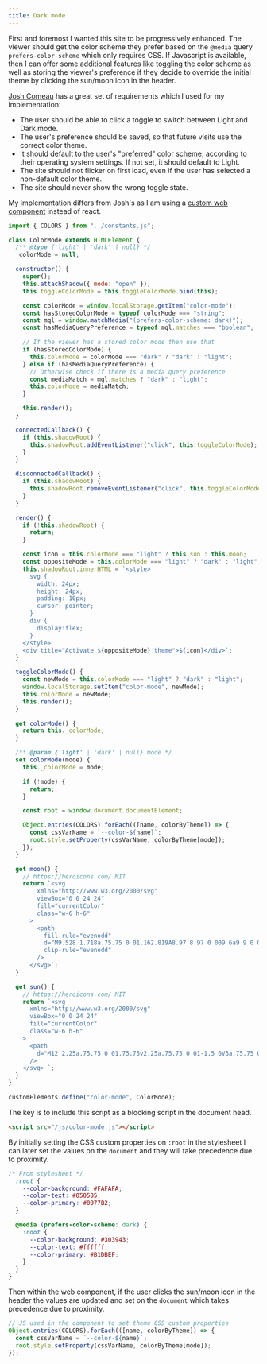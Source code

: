```yaml
---
title: Dark mode
---
```


First and foremost I wanted this site to be progressively enhanced. The viewer should get the color scheme they prefer based on the `@media` query `prefers-color-scheme` which only requires CSS. If Javascript is available, then I can offer some additional features like toggling the color scheme as well as storing the viewer's preference if they decide to override the initial theme by clicking the sun/moon icon in the header.

[Josh Comeau](https://www.joshwcomeau.com/react/dark-mode/) has a great set of requirements which I used for my implementation:

- The user should be able to click a toggle to switch between Light and Dark mode.
- The user's preference should be saved, so that future visits use the correct color theme.
- It should default to the user's "preferred" color scheme, according to their operating system settings. If not set, it should default to Light.
- The site should not flicker on first load, even if the user has selected a non-default color theme.
- The site should never show the wrong toggle state.

My implementation differs from Josh's as I am using a [custom web component](https://developer.mozilla.org/en-US/docs/Web/API/Web_components) instead of react.

```javascript
import { COLORS } from "../constants.js";

class ColorMode extends HTMLElement {
  /** @type {'light' | 'dark' | null} */
  _colorMode = null;

  constructor() {
    super();
    this.attachShadow({ mode: "open" });
    this.toggleColorMode = this.toggleColorMode.bind(this);

    const colorMode = window.localStorage.getItem("color-mode");
    const hasStoredColorMode = typeof colorMode === "string";
    const mql = window.matchMedia("(prefers-color-scheme: dark)");
    const hasMediaQueryPreference = typeof mql.matches === "boolean";

    // If the viewer has a stored color mode then use that
    if (hasStoredColorMode) {
      this.colorMode = colorMode === "dark" ? "dark" : "light";
    } else if (hasMediaQueryPreference) {
      // Otherwise check if there is a media query preference
      const mediaMatch = mql.matches ? "dark" : "light";
      this.colorMode = mediaMatch;
    }

    this.render();
  }

  connectedCallback() {
    if (this.shadowRoot) {
      this.shadowRoot.addEventListener("click", this.toggleColorMode);
    }
  }

  disconnectedCallback() {
    if (this.shadowRoot) {
      this.shadowRoot.removeEventListener("click", this.toggleColorMode);
    }
  }

  render() {
    if (!this.shadowRoot) {
      return;
    }

    const icon = this.colorMode === "light" ? this.sun : this.moon;
    const oppositeMode = this.colorMode === "light" ? "dark" : "light";
    this.shadowRoot.innerHTML = `<style>
      svg { 
        width: 24px; 
        height: 24px;
        padding: 10px;
        cursor: pointer;
      } 
      div {
        display:flex;
      }
    </style>
    <div title="Activate ${oppositeMode} theme">${icon}</div>`;
  }

  toggleColorMode() {
    const newMode = this.colorMode === "light" ? "dark" : "light";
    window.localStorage.setItem("color-mode", newMode);
    this.colorMode = newMode;
    this.render();
  }

  get colorMode() {
    return this._colorMode;
  }

  /** @param {'light' | 'dark' | null} mode */
  set colorMode(mode) {
    this._colorMode = mode;

    if (!mode) {
      return;
    }

    const root = window.document.documentElement;

    Object.entries(COLORS).forEach(([name, colorByTheme]) => {
      const cssVarName = `--color-${name}`;
      root.style.setProperty(cssVarName, colorByTheme[mode]);
    });
  }

  get moon() {
    // https://heroicons.com/ MIT
    return `<svg
        xmlns="http://www.w3.org/2000/svg"
        viewBox="0 0 24 24"
        fill="currentColor"
        class="w-6 h-6"
      >
        <path
          fill-rule="evenodd"
          d="M9.528 1.718a.75.75 0 01.162.819A8.97 8.97 0 009 6a9 9 0 009 9 8.97 8.97 0 003.463-.69.75.75 0 01.981.98 10.503 10.503 0 01-9.694 6.46c-5.799 0-10.5-4.701-10.5-10.5 0-4.368 2.667-8.112 6.46-9.694a.75.75 0 01.818.162z"
          clip-rule="evenodd"
        />
      </svg>`;
  }

  get sun() {
    // https://heroicons.com/ MIT
    return `<svg
      xmlns="http://www.w3.org/2000/svg"
      viewBox="0 0 24 24"
      fill="currentColor"
      class="w-6 h-6"
    >
      <path
        d="M12 2.25a.75.75 0 01.75.75v2.25a.75.75 0 01-1.5 0V3a.75.75 0 01.75-.75zM7.5 12a4.5 4.5 0 119 0 4.5 4.5 0 01-9 0zM18.894 6.166a.75.75 0 00-1.06-1.06l-1.591 1.59a.75.75 0 101.06 1.061l1.591-1.59zM21.75 12a.75.75 0 01-.75.75h-2.25a.75.75 0 010-1.5H21a.75.75 0 01.75.75zM17.834 18.894a.75.75 0 001.06-1.06l-1.59-1.591a.75.75 0 10-1.061 1.06l1.59 1.591zM12 18a.75.75 0 01.75.75V21a.75.75 0 01-1.5 0v-2.25A.75.75 0 0112 18zM7.758 17.303a.75.75 0 00-1.061-1.06l-1.591 1.59a.75.75 0 001.06 1.061l1.591-1.59zM6 12a.75.75 0 01-.75.75H3a.75.75 0 010-1.5h2.25A.75.75 0 016 12zM6.697 7.757a.75.75 0 001.06-1.06l-1.59-1.591a.75.75 0 00-1.061 1.06l1.59 1.591z"
      />
    </svg> `;
  }
}

customElements.define("color-mode", ColorMode);
```

The key is to include this script as a blocking script in the document head.

```html
<script src="/js/color-mode.js"></script>
```

By initially setting the CSS custom properties on `:root` in the stylesheet I can later set the values on the `document` and they will take precedence due to proximity.

```css
/* From stylesheet */
  :root {
    --color-background: #FAFAFA;
    --color-text: #050505;
    --color-primary: #0077B2;
  }

  @media (prefers-color-scheme: dark) {
    :root {
      --color-background: #303943;
      --color-text: #ffffff;
      --color-primary: #B1DBEF;
    }
  }
}
```

Then within the web component, if the user clicks the sun/moon icon in the header the values are updated and set on the `document` which takes precedence due to proximity.

```javascript
// JS used in the component to set theme CSS custom properties
Object.entries(COLORS).forEach(([name, colorByTheme]) => {
  const cssVarName = `--color-${name}`;
  root.style.setProperty(cssVarName, colorByTheme[mode]);
});
```